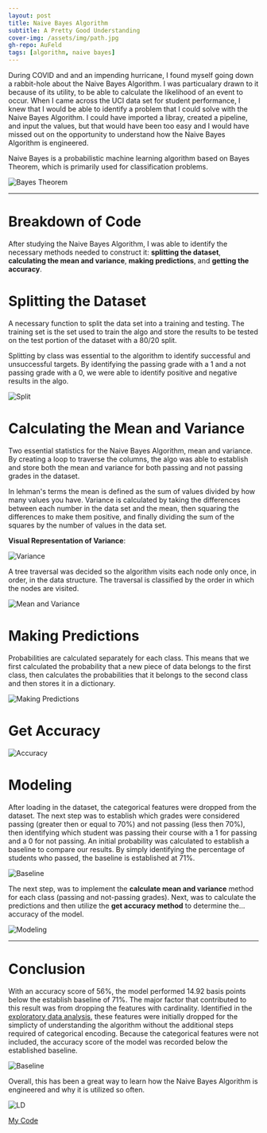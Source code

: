 ```yaml
---
layout: post
title: Naive Bayes Algorithm
subtitle: A Pretty Good Understanding
cover-img: /assets/img/path.jpg
gh-repo: AuFeld
tags: [algorithm, naive bayes]
---
```


During COVID and and an impending hurricane, I found myself going down a rabbit-hole about the Naive Bayes Algorithm. I was particualary drawn to it because of its utility, to be able to calculate the likelihood of an event to occur. When I came across the UCI data set for student performance, I knew that I would be able to identify a problem that I could solve with the Naive Bayes Algorithm. I could have imported a libray, created a pipeline, and input the values, but that would have been too easy and I would have missed out on the opportunity to understand how the Naive Bayes Algorithm is engineered.

Naive Bayes is a probabilistic machine learning algorithm based on Bayes Theorem, which is primarily used for classification problems.  

![Bayes Theorem](/assets/img/naive_bayes/bayes_theorem.png)

*** 

# Breakdown of Code

After studying the Naive Bayes Algorithm, I was able to identify the necessary methods needed to construct it: **splitting the dataset**, **calculating the mean and variance**, **making predictions**, and **getting the accuracy**. 

# Splitting the Dataset

A necessary function to split the data set into a training and testing. The training set is the set used to train the algo and store the results to be tested on the test portion of the dataset with a 80/20 split. 

Splitting by class was essential to the algorithm to identify successful and unsuccessful targets. By identifying the passing grade with a 1 and a not passing grade with a 0, we were able to identify positive and negative results in the algo.

![Split](/assets/img/naive_bayes/nb_algo_split.png)

# Calculating the Mean and Variance

Two essential statistics for the Naive Bayes Algorithm, mean and variance. By creating a loop to traverse the columns, the algo was able to establish and store both the mean and variance for both passing and not passing grades in the dataset.

In lehman's terms the mean is defined as the sum of values divided by how many values you have. Variance is calculated by taking the differences between each number in the data set and the mean, then squaring the differences to make them positive, and finally dividing the sum of the squares by the number of values in the data set. 

**Visual Representation of Variance**: 

![Variance](/assets/img/naive_bayes/variance.png)

A tree traversal was decided so the algorithm visits each node only once, in order, in the data structure. The traversal is classified by the order in which the nodes are visited.

![Mean and Variance](/assets/img/naive_bayes/nb_algo_variance_and_mean.png)

# Making Predictions

Probabilities are calculated separately for each class. This means that we first calculated the probability that a new piece of data belongs to the first class, then calculates the probabilities that it belongs to the second class and then stores it in a dictionary. 

![Making Predictions](/assets/img/naive_bayes/nb_makeprediction.png)

# Get Accuracy  

![Accuracy](/assets/img/naive_bayes/nb_getaccuracy.png)

# Modeling

After loading in the dataset, the categorical features were dropped from the dataset. The next step was to establish which grades were considered passing (greater then or equal to 70%) and not passing (less then 70%), then identifying which student was passing their course with a 1 for passing and a 0 for not passing. An initial probability was calculated to establish a baseline to compare our results. By simply identifying the percentage of students who passed, the baseline is established at 71%. 

![Baseline](/assets/img/naive_bayes/nb_probability.png)

The next step, was to implement the **calculate mean and variance** method for each class (passing and not-passing grades). Next, was to calculate the predictions and then utilize the **get accuracy method** to determine the... accuracy of the model.

![Modeling](/assets/img/naive_bayes/nb_modeling.png)

*** 

# Conclusion

With an accuracy score of 56%, the model performed 14.92 basis points below the establish baseline of 71%. The major factor that contributed to this result was from dropping the features with cardinality. Identified in the [exploratory data analysis]('https://github.com/AuFeld/student_performance/blob/master/EDA.ipynb'), these features were initially dropped for the simplicty of understanding the algorithm without the additional steps required of categorical encoding. Because the categorical features were not included, the accuracy score of the model was recorded below the established baseline.

![Baseline](/assets/img/naive_bayes/nb_results.png)

Overall, this has been a great way to learn how the Naive Bayes Algorithm is engineered and why it is utilized so often. 

![LD](/assets/pretty_good.gif)

[My Code](https://github.com/AuFeld/Student_Performance)